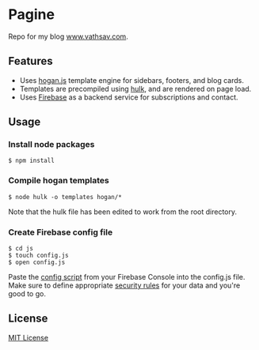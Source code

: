 # Pagine

Repo for my blog www.vathsav.com.

## Features
* Uses [hogan.js](http://twitter.github.io/hogan.js/) template engine for sidebars, footers, and blog cards.
* Templates are precompiled using [hulk](https://github.com/twitter/hogan.js/blob/master/bin/hulk), and are rendered on page load.
* Uses [Firebase](http://firebase.google.com/) as a backend service for subscriptions and contact.

## Usage

### Install node packages
```
$ npm install
```

### Compile hogan templates
```
$ node hulk -o templates hogan/*
```
Note that the hulk file has been edited to work from the root directory.

### Create Firebase config file
```
$ cd js
$ touch config.js
$ open config.js
```

Paste the [config script](https://firebase.google.com/docs/web/setup) from your Firebase Console into the config.js file. Make sure to define appropriate [security rules](https://firebase.google.com/docs/database/security/) for your data and you're good to go.

## License
[MIT License](https://github.com/vathsav/pagine/blob/master/LICENSE)
